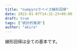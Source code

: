 ```yaml
---
title: "numpyroでベイズ線形回帰"
date: 2022-01-07T14:32:23+09:00
draft: true
tags: ["統計的推測"]
author: "akira"
---
```


線形回帰は全ての基本です。